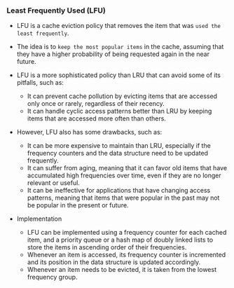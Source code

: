 ### Least Frequently Used (LFU)
- LFU is a cache eviction policy that removes the item that was `used the least frequently`. 
- The idea is to `keep the most popular items` in the cache, assuming that they have a higher probability of being requested again in the near future. 

- LFU is a more sophisticated policy than LRU that can avoid some of its pitfalls, such as:
  - It can prevent cache pollution by evicting items that are accessed only once or rarely, regardless of their recency. 
  - It can handle cyclic access patterns better than LRU by keeping items that are accessed more often than others.
- However, LFU also has some drawbacks, such as:
  - It can be more expensive to maintain than LRU, especially if the frequency counters and the data structure need to be updated frequently. 
  - It can suffer from aging, meaning that it can favor old items that have accumulated high frequencies over time, even if they are no longer relevant or useful. 
  - It can be ineffective for applications that have changing access patterns, meaning that items that were popular in the past may not be popular in the present or future.

- Implementation
  - LFU can be implemented using a frequency counter for each cached item, and a priority queue or a hash map of doubly linked lists to store the items in ascending order of their frequencies.
  - Whenever an item is accessed, its frequency counter is incremented and its position in the data structure is updated accordingly.
  - Whenever an item needs to be evicted, it is taken from the lowest frequency group.
